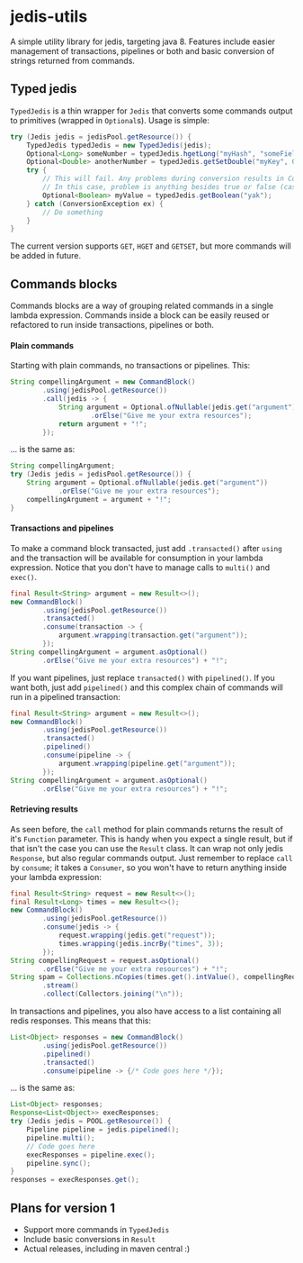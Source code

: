 # jedis-utils
A simple utility library for jedis, targeting java 8. Features include easier management of transactions, pipelines or both and basic conversion of strings returned from commands.

## Typed jedis
`TypedJedis` is a thin wrapper for `Jedis` that converts some commands output to primitives (wrapped in `Optional`s). Usage is simple:
```java
try (Jedis jedis = jedisPool.getResource()) { 
    TypedJedis typedJedis = new TypedJedis(jedis);
    Optional<Long> someNumber = typedJedis.hgetLong("myHash", "someField");
    Optional<Double> anotherNumber = typedJedis.getSetDouble("myKey", 0);
    try {
        // This will fail. Any problems during conversion results in ConversionException. 
        // In this case, problem is anything besides true or false (case ignored).
        Optional<Boolean> myValue = typedJedis.getBoolean("yak");
    } catch (ConversionException ex) {
        // Do something
    }
}
```

The current version supports `GET`, `HGET` and `GETSET`, but more commands will be added in future.

## Commands blocks
Commands blocks are a way of grouping related commands in a single lambda expression. Commands inside a block can be easily reused or refactored to run inside transactions, pipelines or both.

#### Plain commands
Starting with plain commands, no transactions or pipelines. This:
```java
String compellingArgument = new CommandBlock()
        .using(jedisPool.getResource())
        .call(jedis -> {
            String argument = Optional.ofNullable(jedis.get("argument"))
                    .orElse("Give me your extra resources");
            return argument + "!";
        });	
```

... is the same as:
```java
String compellingArgument;
try (Jedis jedis = jedisPool.getResource()) {
    String argument = Optional.ofNullable(jedis.get("argument"))
            .orElse("Give me your extra resources");
    compellingArgument = argument + "!";
}
```

#### Transactions and pipelines
To make a command block transacted, just add `.transacted()` after `using` and the transaction will be available for consumption in your lambda expression. Notice that you don't have to manage calls to `multi()` and `exec()`.
```java
final Result<String> argument = new Result<>();
new CommandBlock()
        .using(jedisPool.getResource())
        .transacted()
        .consume(transaction -> {
            argument.wrapping(transaction.get("argument"));
        });	
String compellingArgument = argument.asOptional()
        .orElse("Give me your extra resources") + "!";
```

If you want pipelines, just replace `transacted()` with `pipelined()`. If you want both, just add `pipelined()` and this complex chain of commands will run in a pipelined transaction:
```java
final Result<String> argument = new Result<>();
new CommandBlock()
        .using(jedisPool.getResource())
        .transacted()
        .pipelined()
        .consume(pipeline -> {
            argument.wrapping(pipeline.get("argument"));
        });	
String compellingArgument = argument.asOptional()
        .orElse("Give me your extra resources") + "!";
```

#### Retrieving results
As seen before, the `call` method for plain commands returns the result of it's `Function` parameter. This is handy when you expect a single result, but if that isn't the case you can use the `Result` class. It can wrap not only jedis `Response`, but also regular commands output. Just remember to replace `call` by `consume`; it takes a `Consumer`, so you won't have to return anything inside your lambda expression:
```java
final Result<String> request = new Result<>();
final Result<Long> times = new Result<>();
new CommandBlock()
        .using(jedisPool.getResource())
        .consume(jedis -> {
            request.wrapping(jedis.get("request"));
            times.wrapping(jedis.incrBy("times", 3));
        });	
String compellingRequest = request.asOptional()
        .orElse("Give me your extra resources") + "!";
String spam = Collections.nCopies(times.get().intValue(), compellingRequest)
        .stream()
        .collect(Collectors.joining("\n"));
```

In transactions and pipelines, you also have access to a list containing all redis responses. This means that this:
```java
List<Object> responses = new CommandBlock()
        .using(jedisPool.getResource())
        .pipelined()
        .transacted()
        .consume(pipeline -> {/* Code goes here */});
```
... is the same as:
```java
List<Object> responses;
Response<List<Object>> execResponses;
try (Jedis jedis = POOL.getResource()) {
    Pipeline pipeline = jedis.pipelined();
    pipeline.multi();
    // Code goes here
    execResponses = pipeline.exec();
    pipeline.sync();
}
responses = execResponses.get();
```

## Plans for version 1
* Support more commands in `TypedJedis`
* Include basic conversions in `Result`
* Actual releases, including in maven central :)